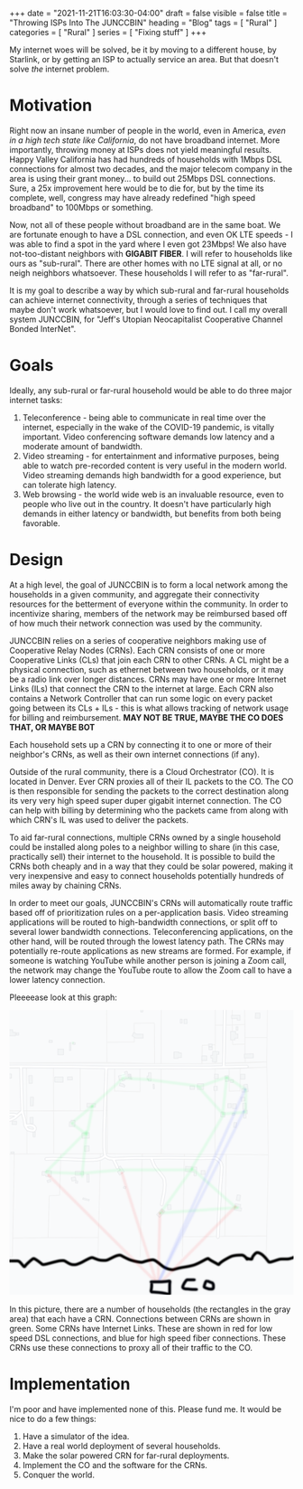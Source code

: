 +++
date = "2021-11-21T16:03:30-04:00"
draft = false
visible = false
title = "Throwing ISPs Into The JUNCCBIN"
heading = "Blog"
tags = [ "Rural" ]
categories = [ "Rural" ]
series = [ "Fixing stuff" ]
+++

My internet woes will be solved, be it by moving to a different house, by Starlink, or by getting an ISP to actually
service an area. But that doesn't solve _the_ internet problem.

<!-- more -->

Motivation
==========

Right now an insane number of people in the world, even in America, _even in a high tech state like California_, do not
have broadband internet. More importantly, throwing money at ISPs does not yield meaningful results. Happy Valley California
has had hundreds of households with 1Mbps DSL connections for almost two decades, and the major telecom company in the area
is using their grant money... to build out 25Mbps DSL connections. Sure, a 25x improvement here would be to die for, but
by the time its complete, well, congress may have already redefined "high speed broadband" to 100Mbps or something. 

Now, not all of these people without broadband are in the same boat. We are fortunate enough to have a DSL connection,
and even OK LTE speeds - I was able to find a spot in the yard where I even got 23Mbps! We also have not-too-distant neighbors
with **GIGABIT FIBER**. I will refer to households like ours as "sub-rural". There are other homes with no LTE signal at all, or
no neigh neighbors whatsoever. These households I will refer to as "far-rural". 

It is my goal to describe a way by which sub-rural and far-rural households can achieve internet connectivity, through a series
of techniques that maybe don't work whatsoever, but I would love to find out. I call my overall system JUNCCBIN, for 
"Jeff's Utopian Neocapitalist Cooperative Channel Bonded InterNet".

Goals
=====

Ideally, any sub-rural or far-rural household would be able to do three major internet tasks:  
1. Teleconference - being able to communicate in real time over the internet, especially in the wake of the COVID-19 pandemic, is vitally important. Video conferencing software demands low latency and a moderate amount of bandwidth.  
2. Video streaming - for entertainment and informative purposes, being able to watch pre-recorded content is very useful in the modern world. Video streaming demands high bandwidth for a good experience, but can tolerate high latency.  
3. Web browsing - the world wide web is an invaluable resource, even to people who live out in the country. It doesn't have particularly high demands in either latency or bandwidth, but benefits from both being favorable.


Design
======

At a high level, the goal of JUNCCBIN is to form a local network among the households in a given community, and aggregate
their connectivity resources for the betterment of everyone within the community. In order to incentivize sharing, members
of the network may be reimbursed based off of how much their network connection was used by the community.

JUNCCBIN relies on a series of cooperative neighbors making use of Cooperative Relay Nodes (CRNs). Each CRN consists of one or more
Cooperative Links (CLs) that join each CRN to other CRNs. A CL might be a physical connection, such as ethernet between two households,
or it may be a radio link over longer distances. CRNs may have one or more Internet Links (ILs) that connect the CRN to the internet
at large.
Each CRN also contains a Network Controller that can run some logic on every packet going between its CLs + ILs - this is what allows
tracking of network usage for billing and reimbursement. **MAY NOT BE TRUE, MAYBE THE CO DOES THAT, OR MAYBE BOT**

Each household sets up a CRN by connecting it to one or more of their neighbor's CRNs, as well as their own internet connections
(if any).

Outside of the rural community, there is a Cloud Orchestrator (CO). It is located in Denver. Ever CRN proxies all of their IL packets
to the CO. The CO is then responsible for sending the packets to the correct destination along its very very high speed super duper
gigabit internet connection. The CO can help with billing by determining who the packets came from along with which CRN's IL
was used to deliver the packets. 

To aid far-rural connections, multiple CRNs owned by a single household could be installed along poles to a neighbor willing
to share (in this case, practically sell) their internet to the household. It is possible to build the CRNs both cheaply and
in a way that they could be solar powered, making it very inexpensive and easy to connect households potentially hundreds
of miles away by chaining CRNs.

In order to meet our goals, JUNCCBIN's CRNs will automatically route traffic based off of prioritization rules on a per-application
basis. Video streaming applications will be routed to high-bandwidth connections, or split off to several lower bandwidth connections.
Teleconferencing applications, on the other hand, will be routed through the lowest latency path. The CRNs may potentially re-route
applications as new streams are formed. For example, if someone is watching YouTube while another person is joining a Zoom call,
the network may change the YouTube route to allow the Zoom call to have a lower latency connection.

Pleeeease look at this graph:

![JUNCCBIN deployment example](JUNCCBIN.png)

In this picture, there are a number of households (the rectangles in the gray area) that
each have a CRN. Connections between CRNs are shown in green. Some CRNs have Internet Links.
These are shown in red for low speed DSL connections, and blue for high speed fiber 
connections. These CRNs use these connections to proxy all of their traffic to the CO.

Implementation
==============

I'm poor and have implemented none of this. Please fund me. It would be nice to do a few things:  
1. Have a simulator of the idea.  
2. Have a real world deployment of several households.  
3. Make the solar powered CRN for far-rural deployments.  
4. Implement the CO and the software for the CRNs.  
5. Conquer the world.  


